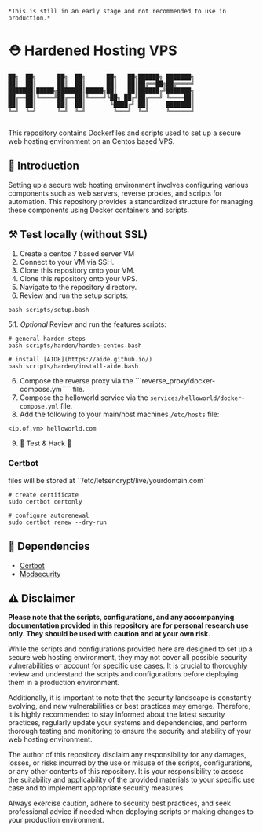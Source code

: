 ```
*This is still in an early stage and not recommended to use in production.*
```
# ⛑️ Hardened Hosting VPS

```
██╗  ██╗      ██╗  ██╗      ██╗   ██╗██████╗ ███████╗
██║  ██║      ██║  ██║      ██║   ██║██╔══██╗██╔════╝
███████║█████╗███████║█████╗██║   ██║██████╔╝███████╗
██╔══██║╚════╝██╔══██║╚════╝╚██╗ ██╔╝██╔═══╝ ╚════██║
██║  ██║      ██║  ██║       ╚████╔╝ ██║     ███████║
╚═╝  ╚═╝      ╚═╝  ╚═╝        ╚═══╝  ╚═╝     ╚══════╝
                                                     
```

This repository contains Dockerfiles and scripts used to set up a secure web hosting environment on an Centos based VPS.

## 📃 Introduction

Setting up a secure web hosting environment involves configuring various components such as web servers, reverse proxies, and scripts for automation. This repository provides a standardized structure for managing these components using Docker containers and scripts. 

## ⚒️ Test locally (without SSL)

1. Create a centos 7 based server VM
2. Connect to your VM via SSH.
3. Clone this repository onto your VM.
2. Clone this repository onto your VPS.
4. Navigate to the repository directory.
5. Review and run the setup scripts:
```
bash scripts/setup.bash
```
5.1. *Optional* Review and run the features scripts:
```
# general harden steps
bash scripts/harden/harden-centos.bash

# install [AIDE](https://aide.github.io/)
bash scripts/harden/install-aide.bash
```
6. Compose the reverse proxy via the ```reverse_proxy/docker-compose.ym```` file.
7. Compose the helloworld service via the ```services/helloworld/docker-compose.yml``` file.
8. Add the following to your main/host machines ```/etc/hosts``` file:
```
<ip.of.vm> helloworld.com
```
9. 💫 Test & Hack 💫

### Certbot
files will be stored at ``/etc/letsencrypt/live/yourdomain.com`
```
# create certificate
sudo certbot certonly

# configure autorenewal
sudo certbot renew --dry-run
```

## 🥪 Dependencies

- [Certbot](https://github.com/certbot/certbot)
- [Modsecurity](https://hub.docker.com/r/owasp/modsecurity-crs/)

## ⚠️ Disclaimer

**Please note that the scripts, configurations, and any accompanying documentation provided in this repository are for personal research use only. They should be used with caution and at your own risk.**

While the scripts and configurations provided here are designed to set up a secure web hosting environment, they may not cover all possible security vulnerabilities or account for specific use cases. It is crucial to thoroughly review and understand the scripts and configurations before deploying them in a production environment.

Additionally, it is important to note that the security landscape is constantly evolving, and new vulnerabilities or best practices may emerge. Therefore, it is highly recommended to stay informed about the latest security practices, regularly update your systems and dependencies, and perform thorough testing and monitoring to ensure the security and stability of your web hosting environment.

The author of this repository disclaim any responsibility for any damages, losses, or risks incurred by the use or misuse of the scripts, configurations, or any other contents of this repository. It is your responsibility to assess the suitability and applicability of the provided materials to your specific use case and to implement appropriate security measures.

Always exercise caution, adhere to security best practices, and seek professional advice if needed when deploying scripts or making changes to your production environment.

